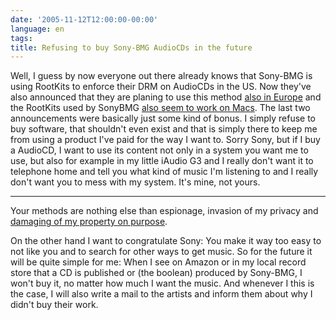 ```yaml
---
date: '2005-11-12T12:00:00-00:00'
language: en
tags:
title: Refusing to buy Sony-BMG AudioCDs in the future
---
```



Well, I guess by now everyone out there already knows that Sony-BMG is using RootKits to enforce their DRM on AudioCDs in the US. Now they've also announced that they are planing to use this method <a href="http://golem.de/0511/41564.html">also in Europe</a> and the RootKits used by SonyBMG <a href="http://www.heise.de/newsticker/meldung/66044">also seem to work on Macs</a>. The last two announcements were basically just some kind of bonus. I simply refuse to buy software, that shouldn't even exist and that is simply there to keep me from using a product I've paid for the way I want to. Sorry Sony, but if I buy a AudioCD, I want to use its content not only in a system you want me to use, but also for example in my little iAudio G3 and I really don't want it to telephone home and tell you what kind of music I'm listening to and I really don't want you to mess with my system. It's mine, not yours.

-------------------------------



Your methods are nothing else than espionage, invasion of my privacy and <a href="http://www.medienrauschen.de/archiv/2005/11/10/sonys-rootkit-noch-mehr-uberraschungen/">damaging of my property on purpose</a>.



On the other hand I want to congratulate Sony: You make it way too easy to not like you and to search for other ways to get music. So for the future it will be quite simple for me: When I see on Amazon or in my local record store that a CD is published or (the boolean) produced by Sony-BMG, I won't buy it, no matter how much I want the music. And whenever I this is the case, I will also write a mail to the artists and inform them about why I didn't buy their work.